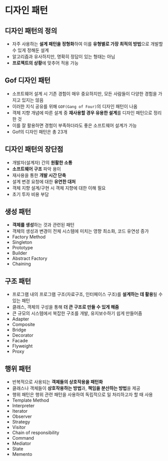 # 디자인 패턴

## 디자인 패턴의 정의

- 자주 사용하는 **설계 패턴을 정형화**하여 이를 **유형별로 가장 최적의 방법**으로 개발할 수 있게 정해둔 설계
- 알고리즘과 유사하지만, 명확히 정답이 있는 형태는 아님
- **프로젝트의 상황**에 맞추어 적용 가능

## Gof 디자인 패턴

- 소프트웨어 설계 시 기존 경험이 매우 중요하지만, 모든 사람들이 다양한 경험을 가지고 있지는 않음
- 이러한 지식 공유를 위해 `GOF(Gang of Four)`의 디자인 패턴이 나옴
- 객체 지향 개념에 따른 설계 중 **재사용할 경우 유용한 설계**를 디자인 패턴으로 정리한 것
- 이를 잘 활용하면 경험이 부족하더라도 좋은 소프트웨어 설계가 가능
- Gof의 디자인 패턴은 총 23개

## 디자인 패턴의 장단점

- 개발자(설계자) 간의 **원활한 소통**
- **소프트웨어 구조** 파악 용이
- 재사용을 통한 **개발 시간 단축**
- 설계 변경 요청에 대한 **유연한 대처**
- 객체 지향 설계/구현 시 객체 지향에 대한 이해 필요
- 초기 투자 비용 부담

## 생성 패턴

- **객체를 생성**하는 것과 관련된 패턴
- 객체의 생성과 변경이 전체 시스템에 미치는 영향 최소화, 코드 유연성 증가
- Factory Method
- Singleton
- Prototype
- Builder
- Abstract Factory
- Chaining

## 구조 패턴

- 프로그램 내의 프로그램 구조(자료구조, 인터페이스 구조)를 **설계하는 데 활용**될 수 있는 패턴
- 클래스, 객체의 구성을 통해 **더 큰 구조로 만들 수 있게 해줌**
- 큰 규모의 시스템에서 복잡한 구조를 개발, 유지보수하기 쉽게 만들어줌
- Adapter
- Composite
- Bridge
- Decorator
- Facade
- Flyweight
- Proxy

## 행위 패턴

- 반복적으로 사용되는 **객체들의 상호작용을 패턴화**
- 클래스나 객체들이 **상호작용하는 방법**과, **책임을 분산하는 방법**을 제공
- 행위 패턴은 행위 관련 패턴을 사용하여 독립적으로 일 처리하고자 할 때 사용
- Template Method
- Interpreter
- Iterator
- Observer
- Strategy
- Visitor
- Chain of responsibility
- Command
- Mediator
- State
- Memento
